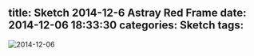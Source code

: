 title: Sketch 2014-12-6 Astray Red Frame
date: 2014-12-06 18:33:30
categories: Sketch
tags:
---
![2014-12-06](/img/sketches/2014.12.06.JPG)
